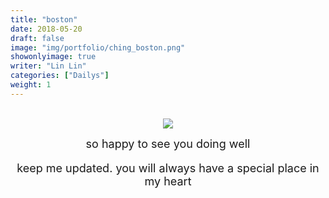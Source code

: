 ```yaml
---
title: "boston"
date: 2018-05-20
draft: false
image: "img/portfolio/ching_boston.png"
showonlyimage: true
writer: "Lin Lin"
categories: ["Dailys"]
weight: 1
---
```


<br/>

<!--more-->

<center><img src="/img/portfolio/ching_winter_break.png"></center>

<font size="4"><center>so happy to see you doing well


keep me updated. you will always have a special place in my heart</center></font>